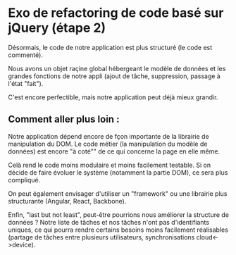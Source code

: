 # Exo de refactoring de code basé sur jQuery (étape 2)

Désormais, le code de notre application est plus structuré (le code est commenté).

Nous avons un objet raçine global hébergeant le modèle de données et les grandes fonctions de notre appli (ajout de tâche, suppression, passage à l'état "fait").

C'est encore perfectible, mais notre application peut déjà mieux grandir.

## Comment aller plus loin :

Notre application dépend encore de fçon importante de la librairie de manipulation du DOM. Le code métier (la manipulation du modèle de données) est encore "à coté"" de ce qui concerne la page en elle même.

Celà rend le code moins modulaire et moins facilement testable. Si on décide de faire évoluer le système (notamment la partie DOM), ce sera plus compliqué.

On peut également envisager d'utiliser un "framework" ou une librairie plus structurante (Angular, React, Backbone).

Enfin, "last but not least", peut-être pourrions nous améliorer la structure de données ? Notre liste de tâches et nos tâches n'ont pas d'identifiants uniques, ce qui pourra rendre certains besoins moins facilement réalisables (partage de tâches entre plusieurs utilisateurs, synchronisations cloud<->device).


